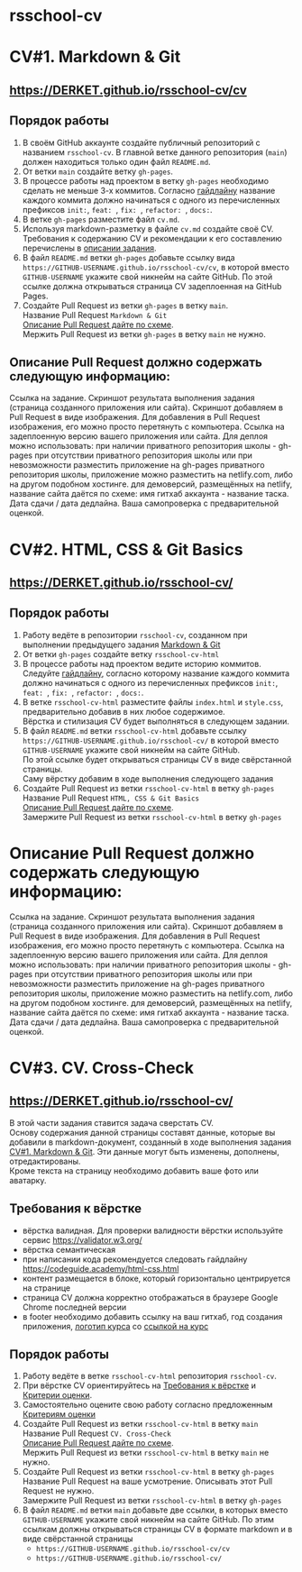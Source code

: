 # rsschool-cv

 # CV#1. Markdown & Git
## https://DERKET.github.io/rsschool-cv/cv

## Порядок работы
1. В своём GitHub аккаунте создайте публичный репозиторий с названием `rsschool-cv`. 
В главной ветке данного репозитория (`main`) должен находиться только один файл `README.md`.
2. От ветки `main` создайте ветку `gh-pages`.  
3. В процессе работы над проектом в ветку `gh-pages` необходимо сделать не меньше 3-х коммитов. Согласно [гайдлайну](https://docs.rs.school/#/git-convention) название каждого коммита должно начинаться с одного из перечисленных префиксов `init:`, `feat: `, `fix: `, `refactor: `, `docs:`.
4. В ветке `gh-pages` разместите файл `cv.md`. 
5. Используя markdown-разметку в файле `cv.md` создайте своё CV.  
Требования к содержанию CV и рекомендации к его составлению перечислены в [описании задания](cv.md#содержание-cv).
6. В файл `README.md` ветки `gh-pages` добавьте ссылку вида `https://GITHUB-USERNAME.github.io/rsschool-cv/cv`, в которой вместо `GITHUB-USERNAME` укажите свой никнейм на сайте GitHub. По этой ссылке должна открываться страница CV задеплоенная на GitHub Pages.
7. Создайте Pull Request из ветки `gh-pages` в ветку `main`.  
Название Pull Request `Markdown & Git`  
[Описание Pull Request дайте по схеме](https://docs.rs.school/#/pull-request-review-process?id=Требования-к-pull-request-pr).  
Мержить Pull Request из ветки `gh-pages` в ветку `main` не нужно.

## Описание Pull Request должно содержать следующую информацию:
Ссылка на задание.
Скриншот результата выполнения задания (страница созданного приложения или сайта). Скриншот добавляем в Pull Request в виде изображения. Для добавления в Pull Request изображения, его можно просто перетянуть с компьютера.
Ссылка на задеплоенную версию вашего приложения или сайта. Для деплоя можно использовать:
при наличии приватного репозитория школы - gh-pages
при отсутствии приватного репозитория школы или при невозможности разместить приложение на gh-pages приватного репозитория школы, приложение можно разместить на netlify.com, либо на другом подобном хостинге.
для демоверсий, размещённых на netlify, название сайта даётся по схеме: имя гитхаб аккаунта - название таска.
Дата сдачи / дата дедлайна.
Ваша самопроверка с предварительной оценкой.



# CV#2. HTML, CSS & Git Basics

## https://DERKET.github.io/rsschool-cv/

## Порядок работы
1. Работу ведёте в репозитории `rsschool-cv`, созданном при выполнении предыдущего задания [Markdown & Git](git-markdown.md)
2. От ветки `gh-pages` создайте ветку `rsschool-cv-html`
3. В процессе работы над проектом ведите историю коммитов. Следуйте [гайдлайну](https://docs.rs.school/#/git-convention), согласно которому название каждого коммита должно начинаться с одного из перечисленных префиксов `init:`, `feat: `, `fix: `, `refactor: `, `docs:`.
4. В ветке `rsschool-cv-html` разместите файлы `index.html` и `style.css`, предварительно добавив в них любое содержимое.  
Вёрстка и стилизация CV будет выполняться в следующем задании. 
5. В файл `README.md` ветки `rsschool-cv-html` добавьте ссылку `https://GITHUB-USERNAME.github.io/rsschool-cv/` в которой вместо `GITHUB-USERNAME` укажите свой никнейм на сайте GitHub.  
По этой ссылке будет открываться страницы CV в виде свёрстанной страницы.  
Саму вёрстку добавим в ходе выполнения следующего задания
6. Создайте Pull Request из ветки `rsschool-cv-html` в ветку `gh-pages`  
Название Pull Request `HTML, CSS & Git Basics`  
[Описание Pull Request дайте по схеме](https://docs.rs.school/#/pull-request-review-process?id=Требования-к-pull-request-pr).  
Замержите Pull Request из ветки `rsschool-cv-html` в ветку `gh-pages`

# Описание Pull Request должно содержать следующую информацию:
Ссылка на задание.
Скриншот результата выполнения задания (страница созданного приложения или сайта). Скриншот добавляем в Pull Request в виде изображения. Для добавления в Pull Request изображения, его можно просто перетянуть с компьютера.
Ссылка на задеплоенную версию вашего приложения или сайта. Для деплоя можно использовать:
при наличии приватного репозитория школы - gh-pages
при отсутствии приватного репозитория школы или при невозможности разместить приложение на gh-pages приватного репозитория школы, приложение можно разместить на netlify.com, либо на другом подобном хостинге.
для демоверсий, размещённых на netlify, название сайта даётся по схеме: имя гитхаб аккаунта - название таска.
Дата сдачи / дата дедлайна.
Ваша самопроверка с предварительной оценкой.

# CV#3. CV. Cross-Check

## https://DERKET.github.io/rsschool-cv/

В этой части задания ставится задача сверстать CV.  
Основу содержания данной страницы составят данные, которые вы добавили в markdown-документ, созданный в ходе выполнения задания [CV#1. Markdown & Git](git-markdown.md). Эти данные могут быть изменены, дополнены, отредактированы.  
Кроме текста на страницу необходимо добавить ваше фото или аватарку.  

## Требования к вёрстке
- вёрстка валидная. Для проверки валидности вёрстки используйте сервис https://validator.w3.org/
- вёрстка семантическая
- при написании кода рекомендуется следовать гайдлайну https://codeguide.academy/html-css.html
- контент размещается в блоке, который горизонтально центрируется на странице
- страница СV должна корректно отображаться в браузере Google Chrome последней версии
- в footer необходимо добавить ссылку на ваш гитхаб, год создания приложения, [логотип курса](https://rs.school/images/rs_school_js.svg) со [ссылкой на курс](https://rs.school/js/)

## Порядок работы
1. Работу ведёте в ветке `rsschool-cv-html` репозитория `rsschool-cv`.
2. При вёрстке CV ориентируйтесь на [Требования к вёрстке](#требования-к-вёрстке) и [Критерии оценки](#критерии-оценки).  
3. Самостоятельно оцените свою работу согласно предложенным [Критериям оценки](#критерии-оценки)
4. Создайте Pull Request из ветки `rsschool-cv-html` в ветку `main`  
Название Pull Request `CV. Cross-Check`  
[Описание Pull Request дайте по схеме](https://docs.rs.school/#/pull-request-review-process?id=Требования-к-pull-request-pr).  
Мержить Pull Request из ветки `rsschool-cv-html` в ветку `main` не нужно.
5. Создайте Pull Request из ветки `rsschool-cv-html` в ветку `gh-pages`  
Название Pull Request на ваше усмотрение. Описывать этот Pull Request не нужно.  
Замержите Pull Request из ветки `rsschool-cv-html` в ветку `gh-pages`  
6. В файл `README.md` ветки `main` добавьте две ссылки, в которых вместо `GITHUB-USERNAME` укажите свой никнейм на сайте GitHub. По этим ссылкам должны открываться страницы CV в формате markdown и в виде свёрстанной страницы
    - `https://GITHUB-USERNAME.github.io/rsschool-cv/cv`  
    - `https://GITHUB-USERNAME.github.io/rsschool-cv/`

